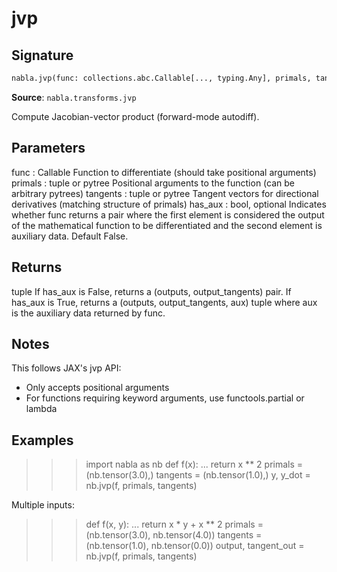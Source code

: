 # jvp

## Signature

```python
nabla.jvp(func: collections.abc.Callable[..., typing.Any], primals, tangents, has_aux: bool = False) -> tuple[typing.Any, typing.Any] | tuple[typing.Any, typing.Any, typing.Any]
```

**Source**: `nabla.transforms.jvp`

Compute Jacobian-vector product (forward-mode autodiff).

Parameters
----------
func : Callable
    Function to differentiate (should take positional arguments)
primals : tuple or pytree
    Positional arguments to the function (can be arbitrary pytrees)
tangents : tuple or pytree
    Tangent vectors for directional derivatives (matching structure of primals)
has_aux : bool, optional
    Indicates whether func returns a pair where the first element
    is considered the output of the mathematical function to be differentiated and the
    second element is auxiliary data. Default False.

Returns
-------
tuple
    If has_aux is False, returns a (outputs, output_tangents) pair.
    If has_aux is True, returns a (outputs, output_tangents, aux) tuple where aux is the
    auxiliary data returned by func.

Notes
-----
This follows JAX's jvp API:
- Only accepts positional arguments
- For functions requiring keyword arguments, use functools.partial or lambda

Examples
--------
>>> import nabla as nb
>>> def f(x):
...     return x ** 2
>>> primals = (nb.tensor(3.0),)
>>> tangents = (nb.tensor(1.0),)
>>> y, y_dot = nb.jvp(f, primals, tangents)

Multiple inputs:

>>> def f(x, y):
...     return x * y + x ** 2
>>> primals = (nb.tensor(3.0), nb.tensor(4.0))
>>> tangents = (nb.tensor(1.0), nb.tensor(0.0))
>>> output, tangent_out = nb.jvp(f, primals, tangents)

